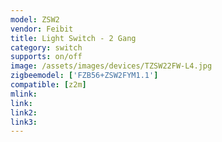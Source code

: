 ```yaml
---
model: ZSW2
vendor: Feibit
title: Light Switch - 2 Gang
category: switch
supports: on/off
image: /assets/images/devices/TZSW22FW-L4.jpg
zigbeemodel: ['FZB56+ZSW2FYM1.1']
compatible: [z2m]
mlink: 
link: 
link2: 
link3: 
---
```

